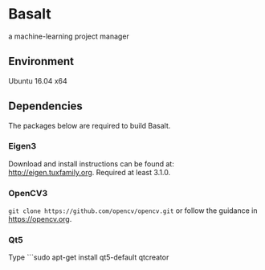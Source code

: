 # Basalt
a machine-learning project manager

## Environment
Ubuntu 16.04 x64

## Dependencies
The packages below are required to build Basalt.

### Eigen3
Download and install instructions can be found at: http://eigen.tuxfamily.org. Required at least 3.1.0.

### OpenCV3
```git clone https://github.com/opencv/opencv.git```
or follow the guidance in https://opencv.org.

### Qt5
Type ```sudo apt-get install qt5-default qtcreator
``` in a terminal.
